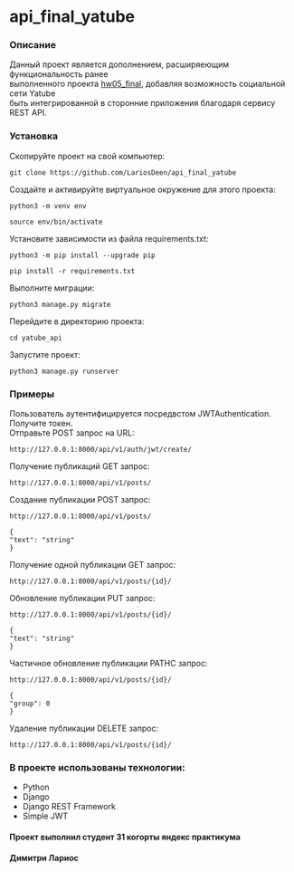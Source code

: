 # api_final_yatube

### Описание

Данный проект является дополнением, расширяеющим функциональность ранее  
выполненного проекта [hw05_final](https://github.com/LariosDeen/hw05_final), 
добавляя возможность социальной сети Yatube  
быть интегрированной в сторонние приложения благодаря сервису REST API.

### Установка

Скопируйте проект на свой компьютер:

```
git clone https://github.com/LariosDeen/api_final_yatube
```

Cоздайте и активируйте виртуальное окружение для этого проекта:

```
python3 -m venv env
```

```
source env/bin/activate
```

Установите зависимости из файла requirements.txt:

```
python3 -m pip install --upgrade pip
```

```
pip install -r requirements.txt
```

Выполните миграции:

```
python3 manage.py migrate
```

Перейдите в директорию проекта:

```
cd yatube_api
```

Запустите проект:

```
python3 manage.py runserver
```

### Примеры

Пользователь аутентифицируется посредвстом JWTAuthentication.  
Получите токен.  
Отправьте POST запрос на URL:

```
http://127.0.0.1:8000/api/v1/auth/jwt/create/
```

Получение публикаций GET запрос:

```
http://127.0.0.1:8000/api/v1/posts/
```

Создание публикации POST запрос:

```
http://127.0.0.1:8000/api/v1/posts/
```

```
{
"text": "string"
}
```

Получение одной публикации GET запрос:

```
http://127.0.0.1:8000/api/v1/posts/{id}/
```

Обновление публикации PUT запрос:

```
http://127.0.0.1:8000/api/v1/posts/{id}/
```

```
{
"text": "string"
}
```

Частичное обновление публикации PATHС запрос:

```
http://127.0.0.1:8000/api/v1/posts/{id}/
```

```
{
"group": 0
}
```

Удаление публикации DELETE запрос:

```
http://127.0.0.1:8000/api/v1/posts/{id}/
```

### В проекте использованы технологии:

- Python
- Django
- Django REST Framework
- Simple JWT

#### Проект выполнил студент 31 когорты яндекс практикума
#### Димитри Лариос
